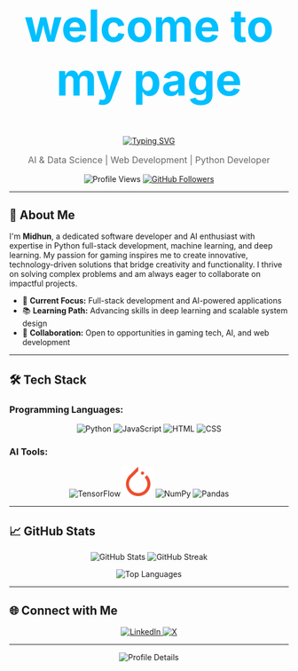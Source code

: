 <h1 align="center" style="font-size: 80px; color: #00BFFF;">  
  welcome to my page
</h1>



<p align="center">
  <a href="https://git.io/typing-svg">
    <img src="https://readme-typing-svg.herokuapp.com?font=Source+Code+Pro&size=24&pause=1000&color=666666&center=true&vCenter=true&width=450&height=40&lines=Python;Machine+Learning;Deep+Learning;Web+Development;" alt="Typing SVG">
  </a>
</p>

<p align="center" style="color: #666; font-size: 16px;">
  AI & Data Science | Web Development | Python Developer
<p align="center">
  <img src="https://komarev.com/ghpvc/?username=mid-works&label=Profile+views&color=brightgreen&style=flat-square" alt="Profile Views">
  <a href="https://github.com/mid-works?tab=followers">
    <img src="https://img.shields.io/github/followers/mid-works?label=Followers&style=social" alt="GitHub Followers">
  </a>
</p>

---

## 🌟 About Me

I'm **Midhun**, a dedicated software developer and AI enthusiast with expertise in Python full-stack development, machine learning, and deep learning. My passion for gaming inspires me to create innovative, technology-driven solutions that bridge creativity and functionality. I thrive on solving complex problems and am always eager to collaborate on impactful projects.

- 🔭 **Current Focus:** Full-stack development and AI-powered applications  
- 📚 **Learning Path:** Advancing skills in deep learning and scalable system design  
- 🤝 **Collaboration:** Open to opportunities in gaming tech, AI, and web development  

---

## 🛠️ Tech Stack

### Programming Languages:
<p align="center">
  <img src="https://img.icons8.com/color/48/000000/python--v1.png" alt="Python" width="60" height="60"/>
  <img src="https://img.icons8.com/color/48/000000/javascript--v1.png" alt="JavaScript" width="60" height="60"/>
  <img src="https://img.icons8.com/color/48/000000/html-5--v1.png" alt="HTML" width="60" height="60"/>
  <img src="https://img.icons8.com/color/48/000000/css3.png" alt="CSS" width="60" height="60"/>
</p>

###  AI Tools:
<p align="center">

  <img src="https://img.icons8.com/color/48/000000/tensorflow.png" alt="TensorFlow" width="60" height="60"/>
  <img src="https://github.com/devicons/devicon/blob/master/icons/pytorch/pytorch-original.svg" alt="PyTorch" width="55" height="55"/>
  <img src="https://img.icons8.com/color/48/000000/numpy.png" alt="NumPy" width="60" height="60"/>
  <img src="https://img.icons8.com/color/48/000000/pandas.png" alt="Pandas" width="60" height="60"/>
</p>


---

## 📈 GitHub Stats

<p align="center">
  <img src="https://github-readme-stats.vercel.app/api?username=[yourusername]&show_icons=true&theme=light" alt="GitHub Stats" width="45%">
  <img src="https://github-readme-streak-stats.herokuapp.com/?user=[yourusername]&theme=light" alt="GitHub Streak" width="45%">
</p>

<p align="center">
  <img src="https://github-readme-stats.vercel.app/api/top-langs/?username=[yourusername]&layout=compact&theme=light" alt="Top Languages">
</p>

---

## 🌐 Connect with Me

<p align="center">
  <a href="https://www.linkedin.com/in/midhun-chandran-36378131b/" target="_blank">
    <img src="https://img.icons8.com/color/48/000000/linkedin-circled.png" alt="LinkedIn" width="60" height="60"/>
  </a>
  <a href="https://x.com/[yourhandle]" target="_blank">
    <img src="https://img.icons8.com/color/48/000000/twitter--v1.png" alt="X" width="60" height="60"/>
  </a>
</p>

---

<p align="center">
  <img src="https://github-profile-summary-cards.vercel.app/api/cards/profile-details?username=mid-works&theme=light" alt="Profile Details">
</p>
